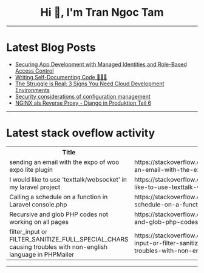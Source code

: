 <h1 align="center">Hi 👋, I'm Tran Ngoc Tam</h1>

---

# Latest Blog Posts 
<!-- BLOG-POST-LIST:START -->
- [Securing App Development with Managed Identities and Role-Based Access Control](https://dev.to/olaraph/securing-app-development-with-managed-identities-and-role-based-access-control-484h)
- [Writing Self-Documenting Code 🧑‍💻📜](https://dev.to/mattlewandowski93/writing-self-documenting-code-4lga)
- [The Struggle is Real: 3 Signs You Need Cloud Development Environments](https://dev.to/ssadasivuni/the-struggle-is-real-3-signs-you-need-cloud-development-environments-3fcb)
- [Security considerations of configuration management](https://dev.to/puppet/security-considerations-of-configuration-management-122n)
- [NGINX als Reverse Proxy - Django in Produktion Teil 6](https://dev.to/rubenvoss/nginx-als-reverse-proxy-django-in-produktion-teil-6-33b7)
<!-- BLOG-POST-LIST:END -->

---

# Latest stack oveflow activity
<table>
  <tr><th>Title</th><th>Link</th></tr>
  <!-- STACKOVERFLOW:START --><tr><td>sending an email with the expo of woo expo lite plugin</td><td>https://stackoverflow.com/questions/78552127/sending-an-email-with-the-expo-of-woo-expo-lite-plugin</td></tr><tr><td>I would like to use &#39;texttalk/websocket&#39; in my laravel project</td><td>https://stackoverflow.com/questions/78552101/i-would-like-to-use-texttalk-websocket-in-my-laravel-project</td></tr><tr><td>Calling a schedule on a function in Laravel console.php</td><td>https://stackoverflow.com/questions/78551830/calling-a-schedule-on-a-function-in-laravel-console-php</td></tr><tr><td>Recursive and glob PHP codes not working on all pages</td><td>https://stackoverflow.com/questions/78551313/recursive-and-glob-php-codes-not-working-on-all-pages</td></tr><tr><td>filter_input or FILTER_SANITIZE_FULL_SPECIAL_CHARS causing troubles with non-english language in PHPMailer</td><td>https://stackoverflow.com/questions/78551234/filter-input-or-filter-sanitize-full-special-chars-causing-troubles-with-non-eng</td></tr><!-- STACKOVERFLOW:END -->
</table>

---


